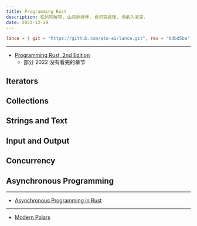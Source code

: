 ```yaml
---
title: Programming Rust
description: 松风吹解带, 山月照弹琴. 君问穷通理, 渔歌入浦深.
date: 2022-12-29
---
```


```toml
lance = { git = "https://github.com/eto-ai/lance.git", rev = "bdbd5ba" }
```

------------------

- [Programming Rust, 2nd Edition](https://book.douban.com/subject/34973905/)
  - 部分 2022 没有看完的章节

## Iterators

## Collections

## Strings and Text

## Input and Output

## Concurrency

## Asynchronous Programming

------------------

- [Asynchronous Programming in Rust](https://rust-lang.github.io/async-book/)

------------------

- [Modern Polars](https://github.com/kevinheavey/modern-polars)
